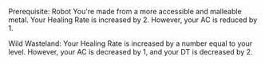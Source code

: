 Prerequisite: Robot 
You're made from a more accessible and malleable metal. Your Healing Rate is increased by 2. However, your AC is reduced by 1. 

Wild Wasteland: Your Healing Rate is increased by a number equal to your level. However, your AC is decreased by 1, and your DT is decreased by 2.